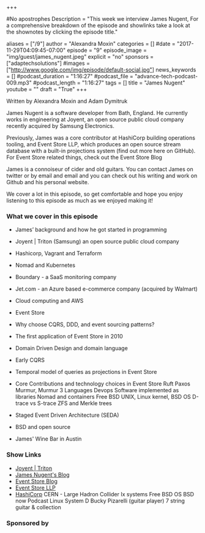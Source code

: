 +++

#No apostrophes  Description = "This week we interview James Nugent,  For a comprehensive breakdown of the episode and showlinks take a look at the shownotes by clicking the episode title."

aliases = ["/9"]
author = "Alexandra Moxin"
categories = []
#date = "2017-11-29T04:09:45-07:00"
episode = "9"
episode_image = "img/guest/james_nugent.jpeg"
explicit = "no"
sponsors = ["adaptechsolutions"]
#images = ["http://www.google.com/img/episode/default-social.jpg"]
news_keywords = []
#podcast_duration = "1:16:27"
#podcast_file = "advance-tech-podcast-009.mp3"
#podcast_length = "1:16:27"
tags = []
title = "James Nugent"
youtube = ""
draft = "True"
+++

Written by Alexandra Moxin and Adam Dymitruk

James Nugent is a software developer from Bath, England. He currently works in engineering at Joyent, an open source public cloud company recently acquired by Samsung Electronics.

Previously, James was a core contributor at HashiCorp building operations tooling, and Event Store LLP, which produces an open source stream database with a built-in projections system (find out more here on GitHub). For Event Store related things, check out the Event Store Blog

James is a connoiseur of cider and old guitars. You can contact James on twitter or by email and email and you can check out his writing and work on Github and his personal website.

We cover a lot in this episode, so get comfortable and hope you enjoy listening to this episode as much as we enjoyed making it!


### What we cover in this episode
* James’ background and how he got started in programming
* Joyent | Triton (Samsung) an open source public cloud company
* Hashicorp, Vagrant and Terraform
* Nomad and Kubernetes
* Boundary - a SaaS monitoring company
* Jet.com - an Azure based e-commerce company (acquired by Walmart)
* Cloud computing and AWS
* Event Store
* Why choose CQRS, DDD, and event sourcing patterns?
* The first application of Event Store in 2010
* Domain Driven Design and domain language
* Early CQRS
* Temporal model of queries as projections in Event Store
* Core Contributions and technology choices in Event Store
Ruft
Paxos
Murmur, Murmur 3
Languages
Devops
Software implemented as libraries
Nomad and containers
Free BSD
UNIX, Linux kernel, BSD OS
D-trace vs S-trace
ZFS and Merkle trees

* Staged Event Driven Architecture (SEDA)
* BSD and open source
* James' Wine Bar in Austin


### Show Links

* [Joyent | Triton](https://www.joyent.com/)
* [James Nugent's Blog](http://jen20.com/)
* [Event Store Blog](http://geteventstore.com/blog)
* [Event Store LLP](http://geteventstore.com/)
* [HashiCorp](https://www.hashicorp.com/)
CERN - Large Hadron Collider
Ix systems
Free BSD OS
BSD now Podcast
Linux System D
Bucky Pizarelli (guitar player)
7 string guitar & collection


### Sponsored by


